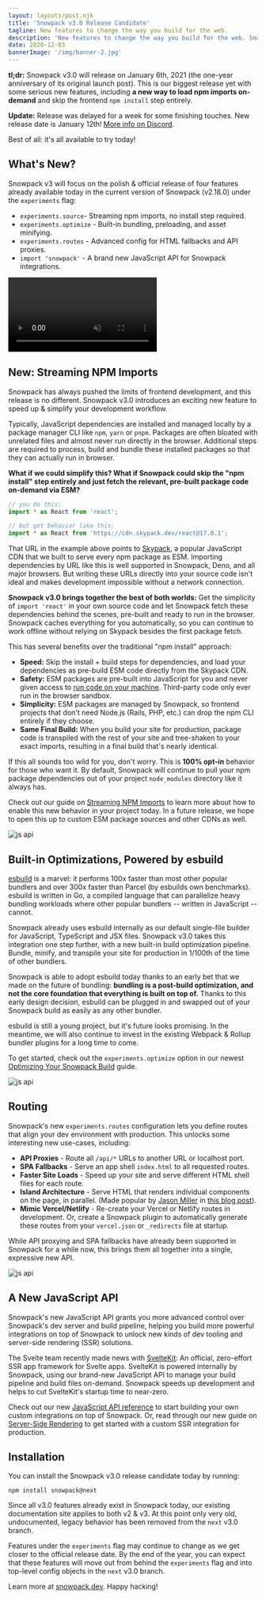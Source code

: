 ```yaml
---
layout: layouts/post.njk
title: 'Snowpack v3.0 Release Candidate'
tagline: New features to change the way you build for the web.
description: 'New features to change the way you build for the web. Snowpack v3.0 will release on January 6th, 2021 (the one-year anniversary of its original launch post). This is our biggest release yet with some serious new features, including a new way to load npm packages on-demand that lets you skip the `npm install` step entirely.'
date: 2020-12-03
bannerImage: '/img/banner-2.jpg'
---
```


**tl;dr:** Snowpack v3.0 will release on January 6th, 2021 (the one-year anniversary of its original launch post). This is our biggest release yet with some serious new features, including **a new way to load npm imports on-demand** and skip the frontend `npm install` step entirely.

**Update:** Release was delayed for a week for some finishing touches. New release date is January 12th! [More info on Discord](https://discord.com/channels/712696926406967308/783454799051489301/796785330932940800).

Best of all: it's all available to try today!

## What's New?

Snowpack v3 will focus on the polish & official release of four features already available today in the current version of Snowpack (v2.18.0) under the `experiments` flag:

- `experiments.source`- Streaming npm imports, no install step required.
- `experiments.optimize` - Built-in bundling, preloading, and asset minifying.
- `experiments.routes` - Advanced config for HTML fallbacks and API proxies.
- `import 'snowpack'` - A brand new JavaScript API for Snowpack integrations.

<video preload="auto" autoplay loop muted playsinline>
    <source src="/img/snowpackskypack.webm" type="video/webm">
    <source src="/img/snowpackskypack.mp4" type="video/mp4">
</video>

## New: Streaming NPM Imports

Snowpack has always pushed the limits of frontend development, and this release is no different. Snowpack v3.0 introduces an exciting new feature to speed up & simplify your development workflow.

Typically, JavaScript dependencies are installed and managed locally by a package manager CLI like `npm`, `yarn` or `pnpm`. Packages are often bloated with unrelated files and almost never run directly in the browser. Additional steps are required to process, build and bundle these installed packages so that they can actually run in browser.

**What if we could simplify this? What if Snowpack could skip the "npm install" step entirely and just fetch the relevant, pre-built package code on-demand via ESM?**

```js
// you do this:
import * as React from 'react';

// but get behavior like this:
import * as React from 'https://cdn.skypack.dev/react@17.0.1';
```

That URL in the example above points to [Skypack](https://skypack.dev/), a popular JavaScript CDN that we built to serve every npm package as ESM. Importing dependencies by URL like this is well supported in Snowpack, Deno, and all major browsers. But writing these URLs directly into your source code isn't ideal and makes development impossible without a network connection.

**Snowpack v3.0 brings together the best of both worlds:** Get the simplicity of `import 'react'` in your own source code and let Snowpack fetch these dependencies behind the scenes, pre-built and ready to run in the browser. Snowpack caches everything for you automatically, so you can continue to work offline without relying on Skypack besides the first package fetch.

This has several benefits over the traditional "npm install" approach:

- **Speed:** Skip the install + build steps for dependencies, and load your dependencies as pre-build ESM code directly from the Skypack CDN.
- **Safety:** ESM packages are pre-built into JavaScript for you and never given access to [run code on your machine](https://www.usenix.org/system/files/sec19-zimmermann.pdf). Third-party code only ever run in the browser sandbox.
- **Simplicity:** ESM packages are managed by Snowpack, so frontend projects that don't need Node.js (Rails, PHP, etc.) can drop the npm CLI entirely if they choose.
- **Same Final Build:** When you build your site for production, package code is transpiled with the rest of your site and tree-shaken to your exact imports, resulting in a final build that's nearly identical.

If this all sounds too wild for you, don't worry. This is **100% opt-in** behavior for those who want it. By default, Snowpack will continue to pull your npm package dependencies out of your project `node_modules` directory like it always has.

Check out our guide on [Streaming NPM Imports](/guides/streaming-npm-imports) to learn more about how to enable this new behavior in your project today. In a future release, we hope to open this up to custom ESM package sources and other CDNs as well.

![js api](/img/post-snowpackv3-esbuild.png)

## Built-in Optimizations, Powered by esbuild

[esbuild](https://esbuild.github.io/) is a marvel: it performs 100x faster than most other popular bundlers and over 300x faster than Parcel (by esbuilds own benchmarks). esbuild is written in Go, a compiled language that can parallelize heavy bundling workloads where other popular bundlers -- written in JavaScript -- cannot.

Snowpack already uses esbuild internally as our default single-file builder for JavaScript, TypeScript and JSX files. Snowpack v3.0 takes this integration one step further, with a new built-in build optimization pipeline. Bundle, minify, and transpile your site for production in 1/100th of the time of other bundlers.

Snowpack is able to adopt esbuild today thanks to an early bet that we made on the future of bundling: **bundling is a post-build optimization, and not the core foundation that everything is built on top of.** Thanks to this early design decision, esbuild can be plugged in and swapped out of your Snowpack build as easily as any other bundler.

esbuild is still a young project, but it's future looks promising. In the meantime, we will also continue to invest in the existing Webpack & Rollup bundler plugins for a long time to come.

To get started, check out the `experiments.optimize` option in our newest [Optimizing Your Snowpack Build](/guides/optimize-and-bundle) guide.

![js api](/img/post-snowpackv3-routes.png)

## Routing

Snowpack's new `experiments.routes` configuration lets you define routes that align your dev environment with production. This unlocks some interesting new use-cases, including:

- **API Proxies** - Route all `/api/*` URLs to another URL or localhost port.
- **SPA Fallbacks** - Serve an app shell `index.html` to all requested routes.
- **Faster Site Loads** - Speed up your site and serve different HTML shell files for each route.
- **Island Architecture** - Serve HTML that renders individual components on the page, in parallel. (Made popular by [Jason Miller](https://twitter.com/_developit) in [this blog post](https://jasonformat.com/islands-architecture/)).
- **Mimic Vercel/Netlify** - Re-create your Vercel or Netlify routes in development. Or, create a Snowpack plugin to automatically generate these routes from your `vercel.json` or `_redirects` file at startup.

While API proxying and SPA fallbacks have already been supported in Snowpack for a while now, this brings them all together into a single, expressive new API.

![js api](/img/post-snowpackv3-jsapi.png)

## A New JavaScript API

Snowpack's new JavaScript API grants you more advanced control over Snowpack's dev server and build pipeline, helping you build more powerful integrations on top of Snowpack to unlock new kinds of dev tooling and server-side rendering (SSR) solutions.

The Svelte team recently made news with [SvelteKit](https://svelte.dev/blog/whats-the-deal-with-sveltekit): An official, zero-effort SSR app framework for Svelte apps. SvelteKit is powered internally by Snowpack, using our brand-new JavaScript API to manage your build pipeline and build files on-demand. Snowpack speeds up development and helps to cut SvelteKit's startup time to near-zero.

Check out our new [JavaScript API reference](/reference/javascript-interface) to start building your own custom integrations on top of Snowpack. Or, read through our new guide on [Server-Side Rendering](/guides/server-side-render) to get started with a custom SSR integration for production.

## Installation

You can install the Snowpack v3.0 release candidate today by running:

```
npm install snowpack@next
```

Since all v3.0 features already exist in Snowpack today, our existing documentation site applies to both v2 & v3. At this point only very old, undocumented, legacy behavior has been removed from the `next` v3.0 branch.

Features under the `experiments` flag may continue to change as we get closer to the official release date. By the end of the year, you can expect that these features will move out from behind the `experiments` flag and into top-level config objects in the `next` v3.0 branch.

Learn more at [snowpack.dev](https://www.snowpack.dev). Happy hacking!
